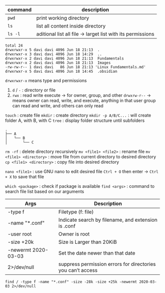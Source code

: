 | command | description                                                 |
| ------- | ----------------------------------------------------------- |
| `pwd`   | print working directory                                     |
| `ls`    | list all content inside directory                           |
| `ls -l` | aditional list all file -> larget list with its permissions |
```davi@davi:~/Documents/Linux/Linux$ ls -la
total 24
drwxrwxr-x 5 davi davi 4096 Jun 18 21:13  .
drwxrwxr-x 3 davi davi 4096 Jun 18 14:29  ..
drwxrwxr-x 2 davi davi 4096 Jun 18 21:13  Fundamentals
drwxrwxr-x 2 davi davi 4096 Jun 18 21:13  Images
-rw-rw-r-- 1 davi davi   86 Jun 18 21:13 'Linux Fundamentals.md'
drwxrwxr-x 5 davi davi 4096 Jun 18 14:45  .obsidian
```

`drwxrwxr-x` means type and permissions
1. `d` / `-` : directory or file
2. `rwx` : read write execute -> for owner, group, and other
`drwxrw-r--` -> means owner can read, write, and execute, anything in that user group can read and write, and others can only read

`touch` : create file
`mkdir` : create directory
`mkdir -p A/B/C...` : will create folder A, with B, with C
`tree` : display folder structure until subfolders
```
.
├── A
│   └── B
│       └── C

```
`rm -rf` : delete directory recursively
`mv <file1> <file2>` : rename file
`mv <file1> <directory>` : move file from current directory to desired directory
`cp <file1> <directory>` : copy file into desired directory

`nano <file1>` : use GNU nano to edit desired file
`Ctrl + O` then enter -> `Ctrl + X` to save that file

`which <package>` : check if package is available
`find <args>` : command to search file list based on our arguments

| Args                | Description                                                 |
| ------------------- | ----------------------------------------------------------- |
| -type f             | Filetype (f: file)                                          |
| -name "*.conf"      | Indicate search by filename, and extension is .conf         |
| -user root          | Owner is root                                               |
| -size +20k          | Size is Larger than 20KiB                                   |
| -newermt 2020-03-03 | Set the date newer than that date                           |
| 2>/dev/null         | suppress permission errors for directories you can’t access |
```
find / -type f -name "*.conf" -size -28k -size +25k -newermt 2020-03-03 2>/dev/null
```